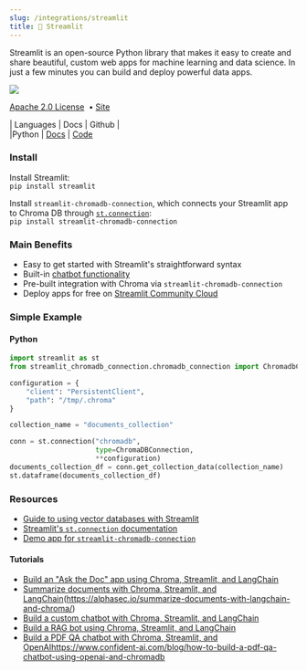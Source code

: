 ```yaml
---
slug: /integrations/streamlit
title: 🎈 Streamlit
---
```


Streamlit is an open-source Python library that makes it easy to create and share beautiful, custom web apps for machine learning and data science. In just a few minutes you can build and deploy powerful data apps.

<img src="https://img.shields.io/github/stars/streamlit/streamlit.svg?style=social&label=Star&maxAge=2400"/> 

[Apache 2.0 License](https://github.com/streamlit/streamlit/blob/develop/LICENSE) &nbsp;&bull;&nbsp;[Site](https://streamlit.io/) 

| Languages | Docs | Github | <br>
|Python | [Docs](https://docs.streamlit.io/) | [Code](https://github.com/streamlit/streamlit)

### Install

Install Streamlit: <br>
`pip install streamlit`

Install `streamlit-chromadb-connection`, which connects your Streamlit app to Chroma DB through [`st.connection`](https://docs.streamlit.io/1.11.0/library/api-reference/connections/st.connection): <br>
`pip install streamlit-chromadb-connection`

### Main Benefits

- Easy to get started with Streamlit's straightforward syntax
- Built-in [chatbot functionality](https://docs.streamlit.io/library/api-reference/chat)
- Pre-built integration with Chroma via `streamlit-chromadb-connection`
- Deploy apps for free on [Streamlit Community Cloud](https://share.streamlit.io/)

### Simple Example

#### Python

```python
import streamlit as st
from streamlit_chromadb_connection.chromadb_connection import ChromadbConnection

configuration = {
    "client": "PersistentClient",
    "path": "/tmp/.chroma"
}

collection_name = "documents_collection"

conn = st.connection("chromadb",
                     type=ChromaDBConnection,
                     **configuration)
documents_collection_df = conn.get_collection_data(collection_name)
st.dataframe(documents_collection_df)
```

### Resources

- [Guide to using vector databases with Streamlit](https://pub.towardsai.net/vector-databases-for-your-streamlit-ai-apps-56cd0af7bbba)
- [Streamlit's `st.connection` documentation](https://docs.streamlit.io/library/api-reference/connections/st.connection)
- [Demo app for `streamlit-chromadb-connection`](https://app-chromadbconnection-mfzxl3nzozmaxh3mrkd6zm.streamlit.app/)

#### Tutorials

- [Build an "Ask the Doc" app using Chroma, Streamlit, and LangChain](https://blog.streamlit.io/langchain-tutorial-4-build-an-ask-the-doc-app/)
- [Summarize documents with Chroma, Streamlit, and LangChain](https://alphasec.io/summarize-documents-with-langchain-and-chroma/)(https://alphasec.io/summarize-documents-with-langchain-and-chroma/)
- [Build a custom chatbot with Chroma, Streamlit, and LangChain](https://blog.streamlit.io/how-in-app-feedback-can-increase-your-chatbots-performance/)
- [Build a RAG bot using Chroma, Streamlit, and LangChain](https://levelup.gitconnected.com/building-a-generative-ai-app-with-streamlit-and-openai-95ec31fe8efd)
- [Build a PDF QA chatbot with Chroma, Streamlit, and OpenAI](https://www.confident-ai.com/blog/how-to-build-a-pdf-qa-chatbot-using-openai-and-chromadb)https://www.confident-ai.com/blog/how-to-build-a-pdf-qa-chatbot-using-openai-and-chromadb
